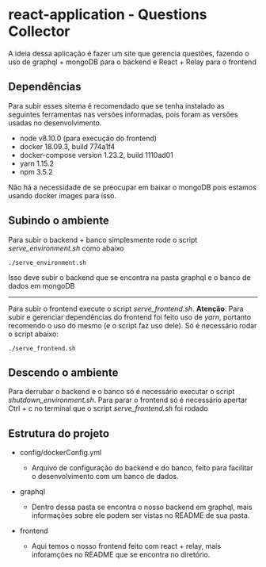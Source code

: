 # react-application - Questions Collector

A ideia dessa aplicação é fazer um site que gerencia questões, fazendo o uso de graphql + mongoDB para o backend e React + Relay para o frontend

## Dependências
Para subir esses sitema é recomendado que se tenha instalado as seguintes ferramentas nas versões informadas, pois foram as versões usadas no desenvolvimento.
- node v8.10.0 (para execução do frontend)
- docker 18.09.3, build 774a1f4
- docker-compose version 1.23.2, build 1110ad01
- yarn 1.15.2
- npm 3.5.2

Não há a necessidade de se preocupar em baixar o mongoDB pois estamos usando docker images para isso.

## Subindo o ambiente

Para subir o backend + banco simplesmente rode o script *serve_environment.sh* como abaixo
```
./serve_environment.sh
```
Isso deve subir o backend que se encontra na pasta graphql e o banco de dados em mongoDB
___
Para subir o frontend execute o script *serve_frontend.sh*. **Atenção**: Para subir e gerenciar dependências do frontend foi feito uso de *yarn*, portanto recomendo o uso do mesmo (e o script faz uso dele). Só é necessário rodar o script abaixo:
```
./serve_frontend.sh
```

## Descendo o ambiente
Para derrubar o backend e o banco só é necessário executar o script *shutdown_environment.sh*. Para parar o frontend só é necessário apertar Ctrl + c no terminal que o script *serve_frontend.sh* foi rodado

## Estrutura do projeto

- config/dockerConfig.yml
  - Arquivo de configuração do backend e do banco, feito para facilitar o desenvolvimento com um banco de dados.

- graphql
  - Dentro dessa pasta se encontra o nosso backend em graphql, mais informações sobre ele podem ser vistas no README de sua pasta.

- frontend
  - Aqui temos o nosso frontend feito com react + relay, mais inforamções no README que se encontra no diretório.